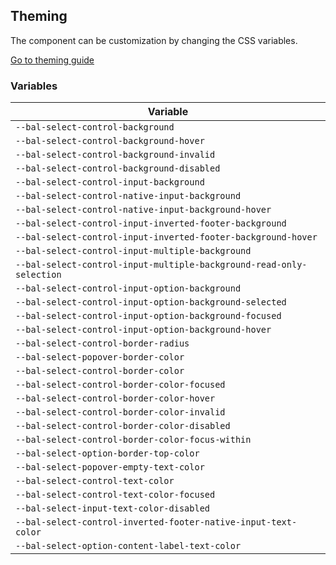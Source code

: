 ## Theming

The component can be customization by changing the CSS variables.

<a class="sb-unstyled button is-primary" href="../?path=/docs/development-theming--page">Go to theming guide</a>

<!-- START: human documentation -->

<!-- END: human documentation -->

### Variables​

| Variable                                                             |
| -------------------------------------------------------------------- |
| `--bal-select-control-background`                                    |
| `--bal-select-control-background-hover`                              |
| `--bal-select-control-background-invalid`                            |
| `--bal-select-control-background-disabled`                           |
| `--bal-select-control-input-background`                              |
| `--bal-select-control-native-input-background`                       |
| `--bal-select-control-native-input-background-hover`                 |
| `--bal-select-control-input-inverted-footer-background`              |
| `--bal-select-control-input-inverted-footer-background-hover`        |
| `--bal-select-control-input-multiple-background`                     |
| `--bal-select-control-input-multiple-background-read-only-selection` |
| `--bal-select-control-input-option-background`                       |
| `--bal-select-control-input-option-background-selected`              |
| `--bal-select-control-input-option-background-focused`               |
| `--bal-select-control-input-option-background-hover`                 |
| `--bal-select-control-border-radius`                                 |
| `--bal-select-popover-border-color`                                  |
| `--bal-select-control-border-color`                                  |
| `--bal-select-control-border-color-focused`                          |
| `--bal-select-control-border-color-hover`                            |
| `--bal-select-control-border-color-invalid`                          |
| `--bal-select-control-border-color-disabled`                         |
| `--bal-select-control-border-color-focus-within`                     |
| `--bal-select-option-border-top-color`                               |
| `--bal-select-popover-empty-text-color`                              |
| `--bal-select-control-text-color`                                    |
| `--bal-select-control-text-color-focused`                            |
| `--bal-select-input-text-color-disabled`                             |
| `--bal-select-control-inverted-footer-native-input-text-color`       |
| `--bal-select-option-content-label-text-color`                       |
